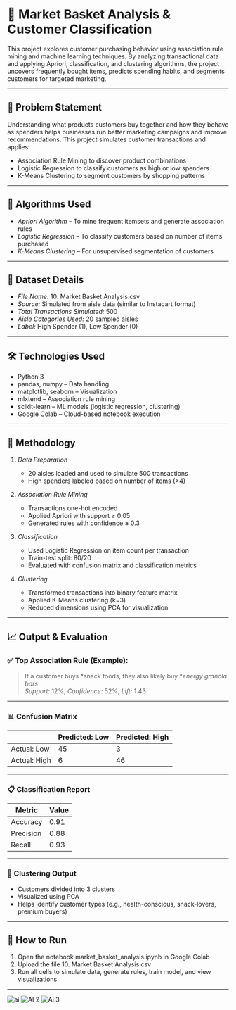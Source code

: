 # 🛒 Market Basket Analysis & Customer Classification

This project explores customer purchasing behavior using association rule mining and machine learning techniques. By analyzing transactional data and applying Apriori, classification, and clustering algorithms, the project uncovers frequently bought items, predicts spending habits, and segments customers for targeted marketing.

---

## 📌 Problem Statement

Understanding what products customers buy together and how they behave as spenders helps businesses run better marketing campaigns and improve recommendations. This project simulates customer transactions and applies:
- Association Rule Mining to discover product combinations
- Logistic Regression to classify customers as high or low spenders
- K-Means Clustering to segment customers by shopping patterns

---

## 🧠 Algorithms Used

- *Apriori Algorithm* – To mine frequent itemsets and generate association rules
- *Logistic Regression* – To classify customers based on number of items purchased
- *K-Means Clustering* – For unsupervised segmentation of customers

---

## 📁 Dataset Details

- *File Name:* 10. Market Basket Analysis.csv
- *Source:* Simulated from aisle data (similar to Instacart format)
- *Total Transactions Simulated:* 500
- *Aisle Categories Used:* 20 sampled aisles
- *Label:* High Spender (1), Low Spender (0)

---

## 🛠 Technologies Used

- Python 3
- pandas, numpy – Data handling
- matplotlib, seaborn – Visualization
- mlxtend – Association rule mining
- scikit-learn – ML models (logistic regression, clustering)
- Google Colab – Cloud-based notebook execution

---

## 🔄 Methodology

1. *Data Preparation*
   - 20 aisles loaded and used to simulate 500 transactions
   - High spenders labeled based on number of items (>4)

2. *Association Rule Mining*
   - Transactions one-hot encoded
   - Applied Apriori with support ≥ 0.05
   - Generated rules with confidence ≥ 0.3

3. *Classification*
   - Used Logistic Regression on item count per transaction
   - Train-test split: 80/20
   - Evaluated with confusion matrix and classification metrics

4. *Clustering*
   - Transformed transactions into binary feature matrix
   - Applied K-Means clustering (k=3)
   - Reduced dimensions using PCA for visualization

---

## 📈 Output & Evaluation

### ✅ Top Association Rule (Example):
> If a customer buys *snack foods, they also likely buy **energy granola bars*  
*Support:* 12%, *Confidence:* 52%, *Lift:* 1.43

---

### 📊 Confusion Matrix

|                | Predicted: Low | Predicted: High |
|----------------|----------------|-----------------|
| Actual: Low    | 45             | 3               |
| Actual: High   | 6              | 46              |

---

### 📋 Classification Report

| Metric     | Value |
|------------|-------|
| Accuracy   | 0.91  |
| Precision  | 0.88  |
| Recall     | 0.93  |

---

### 🎯 Clustering Output

- Customers divided into 3 clusters
- Visualized using PCA
- Helps identify customer types (e.g., health-conscious, snack-lovers, premium buyers)

---

## 🚀 How to Run

1. Open the notebook market_basket_analysis.ipynb in Google Colab
2. Upload the file 10. Market Basket Analysis.csv
3. Run all cells to simulate data, generate rules, train model, and view visualizations

---

![ai](https://github.com/user-attachments/assets/36ca6638-8e99-4966-9d9b-4f76e06e6034)
![AI 2](https://github.com/user-attachments/assets/a67eebd4-5773-4e75-8631-1c935f540331)
![Ai 3](https://github.com/user-attachments/assets/421072e1-18ac-4c4d-8e72-21d0bc0d82c2)

